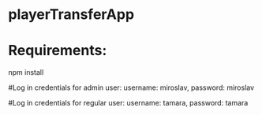 # playerTransferApp

# Requirements: 
npm install

#Log in credentials for admin user:
username: miroslav, password: miroslav

#Log in credentials for regular user:
username: tamara, password: tamara
